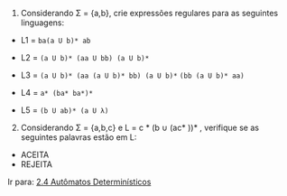 1. Considerando Σ = {a,b}, crie expressões regulares para as seguintes linguagens: 

- L1 = `ba(a U b)* ab`

- L2 = `(a U b)* (aa U bb) (a U b)*`

- L3 = `(a U b)* (aa (a U b)* bb) (a U b)*`
                `(bb (a U b)* aa)`

- L4 = `a* (ba* ba*)*`

- L5 = `(b U ab)* (a U λ)`

2. Considerando Σ = {a,b,c} e L = c * (b ∪ (ac* ))* , verifique se as seguintes palavras estão em L: 

- ACEITA
- REJEITA

Ir para: [2.4 Autômatos Determinísticos](4-automatos-deterministicos.md)